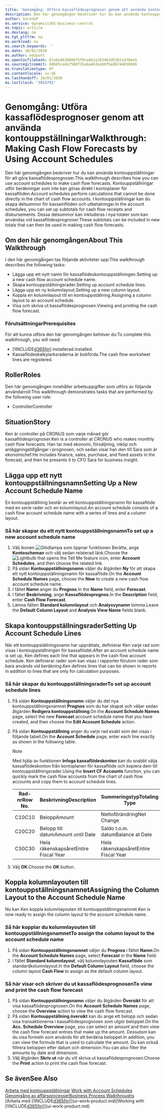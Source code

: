 ```yaml
---
title: 'Genomgång: Utföra kassaflödesprognoser genom att använda kontouppställningar | Microsoft Docs'
description: Den här genomgången beskriver hur du kan använda kontouppställningar för att göra kassaflödesprognoser. Kontouppställningar utför beräkningar som inte kan göras direkt i kontoplaner för kassaflöden. I kontouppställningar kan du skapa delsummor för kassainflöden och utbetalningar. Dessa delsummor kan inkluderas i nya totaler som kan användas vid kassaflödesprognoser.
author: SorenGP
ms.service: dynamics365-business-central
ms.topic: article
ms.devlang: na
ms.tgt_pltfrm: na
ms.workload: na
ms.search.keywords: ''
ms.date: 10/01/2020
ms.author: edupont
ms.openlocfilehash: 67a6e963800bf5f0ce8e1a293463d53b51470ee5
ms.sourcegitcommit: ddbb5cede750df1baba4b3eab8fbed6744b5b9d6
ms.translationtype: HT
ms.contentlocale: sv-SE
ms.lasthandoff: 10/01/2020
ms.locfileid: "3914791"
---
```

# <a name="walkthrough-making-cash-flow-forecasts-by-using-account-schedules"></a><span data-ttu-id="79a58-106">Genomgång: Utföra kassaflödesprognoser genom att använda kontouppställningar</span><span class="sxs-lookup"><span data-stu-id="79a58-106">Walkthrough: Making Cash Flow Forecasts by Using Account Schedules</span></span>
<span data-ttu-id="79a58-107">Den här genomgången beskriver hur du kan använda kontouppställningar för att göra kassaflödesprognoser.</span><span class="sxs-lookup"><span data-stu-id="79a58-107">This walkthrough describes how you can use account schedules to make cash flow forecasts.</span></span> <span data-ttu-id="79a58-108">Kontouppställningar utför beräkningar som inte kan göras direkt i kontoplaner för kassaflöden.</span><span class="sxs-lookup"><span data-stu-id="79a58-108">Account schedules perform calculations that cannot be done directly in the chart of cash flow accounts.</span></span> <span data-ttu-id="79a58-109">I kontouppställningar kan du skapa delsummor för kassainflöden och utbetalningar.</span><span class="sxs-lookup"><span data-stu-id="79a58-109">In the account schedules, you can set up subtotals for cash flow receipts and disbursements.</span></span> <span data-ttu-id="79a58-110">Dessa delsummor kan inkluderas i nya totaler som kan användas vid kassaflödesprognoser.</span><span class="sxs-lookup"><span data-stu-id="79a58-110">These subtotals can be included in new totals that can then be used in making cash flow forecasts.</span></span>  

## <a name="about-this-walkthrough"></a><span data-ttu-id="79a58-111">Om den här genomgången</span><span class="sxs-lookup"><span data-stu-id="79a58-111">About This Walkthrough</span></span>  
<span data-ttu-id="79a58-112">I den här genomgången tas följande aktiviteter upp:</span><span class="sxs-lookup"><span data-stu-id="79a58-112">This walkthrough describes the following tasks:</span></span>  

- <span data-ttu-id="79a58-113">Lägga upp ett nytt namn för kassaflödeskontouppställningen.</span><span class="sxs-lookup"><span data-stu-id="79a58-113">Setting up a new cash flow account schedule name.</span></span>  
- <span data-ttu-id="79a58-114">Skapa kontouppställningsrader.</span><span class="sxs-lookup"><span data-stu-id="79a58-114">Setting up account schedule lines.</span></span>  
- <span data-ttu-id="79a58-115">Lägga upp en ny kolumnlayout.</span><span class="sxs-lookup"><span data-stu-id="79a58-115">Setting up a new column layout.</span></span>  
- <span data-ttu-id="79a58-116">Koppla en kolumnlayout till en kontouppställning.</span><span class="sxs-lookup"><span data-stu-id="79a58-116">Assigning a column layout to an account schedule.</span></span>  
- <span data-ttu-id="79a58-117">Visa och skriva ut kassaflödesprognosen.</span><span class="sxs-lookup"><span data-stu-id="79a58-117">Viewing and printing the cash flow forecast.</span></span>  

### <a name="prerequisites"></a><span data-ttu-id="79a58-118">Förutsättningar</span><span class="sxs-lookup"><span data-stu-id="79a58-118">Prerequisites</span></span>  
<span data-ttu-id="79a58-119">För att kunna utföra den här genomgången behöver du:</span><span class="sxs-lookup"><span data-stu-id="79a58-119">To complete this walkthrough, you will need:</span></span>  

- [!INCLUDE[d365fin](includes/d365fin_md.md)] <span data-ttu-id="79a58-120">installerad.</span><span class="sxs-lookup"><span data-stu-id="79a58-120">installed.</span></span>  
- <span data-ttu-id="79a58-121">Kassaflödeskalkylarksraderna är bokförda.</span><span class="sxs-lookup"><span data-stu-id="79a58-121">The cash flow worksheet lines are registered.</span></span>  

## <a name="roles"></a><span data-ttu-id="79a58-122">Roller</span><span class="sxs-lookup"><span data-stu-id="79a58-122">Roles</span></span>  
<span data-ttu-id="79a58-123">Den här genomgången innehåller arbetsuppgifter som utförs av följande användarroll:</span><span class="sxs-lookup"><span data-stu-id="79a58-123">This walkthrough demonstrates tasks that are performed by the following user role:</span></span>  

- <span data-ttu-id="79a58-124">Controller</span><span class="sxs-lookup"><span data-stu-id="79a58-124">Controller</span></span>  

## <a name="story"></a><span data-ttu-id="79a58-125">Situation</span><span class="sxs-lookup"><span data-stu-id="79a58-125">Story</span></span>  
<span data-ttu-id="79a58-126">Ken är controller på CRONUS som varje månad gör kassaflödesprognoser.</span><span class="sxs-lookup"><span data-stu-id="79a58-126">Ken is a controller at CRONUS who makes monthly cash flow forecasts.</span></span> <span data-ttu-id="79a58-127">Han tar med ekonomi, försäljning, inköp och anläggningstillgångar i prognosen, och sedan visar han den till Sara som är ekonomichef.</span><span class="sxs-lookup"><span data-stu-id="79a58-127">He includes finance, sales, purchase, and fixed assets in the forecast, and then he presents it to CFO Sara for business insight.</span></span>  

## <a name="setting-up-a-new-account-schedule-name"></a><span data-ttu-id="79a58-128">Lägga upp ett nytt kontouppställningsnamn</span><span class="sxs-lookup"><span data-stu-id="79a58-128">Setting Up a New Account Schedule Name</span></span>  
<span data-ttu-id="79a58-129">En kontouppställning består av ett kontouppställningsnamn för kassaflöde med en serie rader och en kolumnlayout.</span><span class="sxs-lookup"><span data-stu-id="79a58-129">An account schedule consists of a cash flow account schedule name with a series of lines and a column layout.</span></span>  

### <a name="to-set-up-a-new-account-schedule-name"></a><span data-ttu-id="79a58-130">Så här skapar du ett nytt kontouppställningsnamn</span><span class="sxs-lookup"><span data-stu-id="79a58-130">To set up a new account schedule name</span></span>  

1.  <span data-ttu-id="79a58-131">Välj ikonen ![Glödlampa som öppnar funktionen Berätta](media/ui-search/search_small.png "Berätta vad du vill göra"), ange **Kontoscheman** och välj sedan relaterad länk.</span><span class="sxs-lookup"><span data-stu-id="79a58-131">Choose the ![Lightbulb that opens the Tell Me feature](media/ui-search/search_small.png "Tell me what you want to do") icon, enter **Account Schedules**, and then choose the related link.</span></span>  
2.  <span data-ttu-id="79a58-132">På sidan **Kontouppställningsnamn** väljer du åtgärden **Ny** för att skapa ett nytt kontouppställningsnamn för kassaflöde.</span><span class="sxs-lookup"><span data-stu-id="79a58-132">On the **Account Schedule Names** page, choose the **New** to create a new cash flow account schedule name.</span></span>  
3.  <span data-ttu-id="79a58-133">I fältet **Namn** anger du **Prognos**.</span><span class="sxs-lookup"><span data-stu-id="79a58-133">In the **Name** field, enter **Forecast**.</span></span>  
4.  <span data-ttu-id="79a58-134">I fältet **Beskrivning**, ange **Kassaflödesprognos**.</span><span class="sxs-lookup"><span data-stu-id="79a58-134">In the **Description** field, enter **Cash Flow Forecast**.</span></span>  
5.  <span data-ttu-id="79a58-135">Lämna fälten **Standard kolumnlayout** och **Analysvynamn** tomma.</span><span class="sxs-lookup"><span data-stu-id="79a58-135">Leave the **Default Column Layout** and **Analysis View Name** fields blank.</span></span>  

## <a name="setting-up-account-schedule-lines"></a><span data-ttu-id="79a58-136">Skapa kontouppställningsrader</span><span class="sxs-lookup"><span data-stu-id="79a58-136">Setting Up Account Schedule Lines</span></span>  
<span data-ttu-id="79a58-137">När ett kontouppställningsnamn har upprättats, definierar Ken varje rad som visas i kontouppställningen för kassaflödet.</span><span class="sxs-lookup"><span data-stu-id="79a58-137">After an account schedule name is set up, Ken defines each line that appears in the cash flow account schedule.</span></span> <span data-ttu-id="79a58-138">Ken definierar rader som kan visas i rapporter förutom rader som bara används vid beräkning.</span><span class="sxs-lookup"><span data-stu-id="79a58-138">Ken defines lines that can be shown in reports in addition to lines that are only for calculation purposes.</span></span>  

### <a name="to-set-up-account-schedule-lines"></a><span data-ttu-id="79a58-139">Så här skapar du kontouppställningsrader</span><span class="sxs-lookup"><span data-stu-id="79a58-139">To set up account schedule lines</span></span>  

1.  <span data-ttu-id="79a58-140">På sidan **Kontouppställningsnamn** väljer du det nya kontouppställningsnamnet **Prognos** som du har skapat och väljer sedan åtgärden **Redigera kontouppställning**.</span><span class="sxs-lookup"><span data-stu-id="79a58-140">On the **Account Schedule Names** page, select the new **Forecast** account schedule name that you have created, and then choose the **Edit Account Schedule** action.</span></span>  
2.  <span data-ttu-id="79a58-141">På sidan **Kontouppställning** anger du varje rad exakt som det visas i följande tabell.</span><span class="sxs-lookup"><span data-stu-id="79a58-141">On the **Account Schedule** page, enter each line exactly as shown in the following table.</span></span>  

    > [!NOTE]  
    >  <span data-ttu-id="79a58-142">Med hjälp av funktionen **Infoga kassaflödeskonton** kan du snabbt välja kassaflödeskonton från kontoplanen för kassaflöde och kopiera dem till kontouppställningsrader.</span><span class="sxs-lookup"><span data-stu-id="79a58-142">Using the **Insert CF Accounts** function, you can quickly mark the cash flow accounts from the chart of cash flow accounts and copy them to account schedule lines.</span></span>  

    |<span data-ttu-id="79a58-143">Rad-nr</span><span class="sxs-lookup"><span data-stu-id="79a58-143">Row No.</span></span>|<span data-ttu-id="79a58-144">Beskrivning</span><span class="sxs-lookup"><span data-stu-id="79a58-144">Description</span></span>|<span data-ttu-id="79a58-145">Summeringstyp</span><span class="sxs-lookup"><span data-stu-id="79a58-145">Totaling Type</span></span>|<span data-ttu-id="79a58-146">Summeringsintervall</span><span class="sxs-lookup"><span data-stu-id="79a58-146">Totaling</span></span>|<span data-ttu-id="79a58-147">Radtyp</span><span class="sxs-lookup"><span data-stu-id="79a58-147">Row Type</span></span>|<span data-ttu-id="79a58-148">Beloppstyp</span><span class="sxs-lookup"><span data-stu-id="79a58-148">Amount Type</span></span>|<span data-ttu-id="79a58-149">Visa</span><span class="sxs-lookup"><span data-stu-id="79a58-149">Show</span></span>|  
    |-------|-----------|-------------|--------|--------|-----------|----|
    |<span data-ttu-id="79a58-150">C10</span><span class="sxs-lookup"><span data-stu-id="79a58-150">C10</span></span>|<span data-ttu-id="79a58-151">Belopp</span><span class="sxs-lookup"><span data-stu-id="79a58-151">Amount</span></span>|<span data-ttu-id="79a58-152">Nettoförändring</span><span class="sxs-lookup"><span data-stu-id="79a58-152">Net Change</span></span>|<span data-ttu-id="79a58-153">Transaktioner</span><span class="sxs-lookup"><span data-stu-id="79a58-153">Entries</span></span>|<span data-ttu-id="79a58-154">Nettobelopp</span><span class="sxs-lookup"><span data-stu-id="79a58-154">Net Amount</span></span>|<span data-ttu-id="79a58-155">Alltid</span><span class="sxs-lookup"><span data-stu-id="79a58-155">Always</span></span>|  
    |<span data-ttu-id="79a58-156">C20</span><span class="sxs-lookup"><span data-stu-id="79a58-156">C20</span></span>|<span data-ttu-id="79a58-157">Belopp till datum</span><span class="sxs-lookup"><span data-stu-id="79a58-157">Amount until Date</span></span>|<span data-ttu-id="79a58-158">Saldo t.o.m. datum</span><span class="sxs-lookup"><span data-stu-id="79a58-158">Balance at Date</span></span>|<span data-ttu-id="79a58-159">Transaktioner</span><span class="sxs-lookup"><span data-stu-id="79a58-159">Entries</span></span>|<span data-ttu-id="79a58-160">Nettobelopp</span><span class="sxs-lookup"><span data-stu-id="79a58-160">Net Amount</span></span>|<span data-ttu-id="79a58-161">Alltid</span><span class="sxs-lookup"><span data-stu-id="79a58-161">Always</span></span>|  
    |<span data-ttu-id="79a58-162">C30</span><span class="sxs-lookup"><span data-stu-id="79a58-162">C30</span></span>|<span data-ttu-id="79a58-163">Hela räkenskapsåret</span><span class="sxs-lookup"><span data-stu-id="79a58-163">Entire Fiscal Year</span></span>|<span data-ttu-id="79a58-164">Hela räkenskapsåret</span><span class="sxs-lookup"><span data-stu-id="79a58-164">Entire Fiscal Year</span></span>|<span data-ttu-id="79a58-165">Transaktioner</span><span class="sxs-lookup"><span data-stu-id="79a58-165">Entries</span></span>|<span data-ttu-id="79a58-166">Nettobelopp</span><span class="sxs-lookup"><span data-stu-id="79a58-166">Net Amount</span></span>|<span data-ttu-id="79a58-167">Alltid</span><span class="sxs-lookup"><span data-stu-id="79a58-167">Always</span></span>|  

4.  <span data-ttu-id="79a58-168">Välj **OK**.</span><span class="sxs-lookup"><span data-stu-id="79a58-168">Choose the **OK** button.</span></span>  

## <a name="assigning-the-column-layout-to-the-account-schedule-name"></a><span data-ttu-id="79a58-169">Koppla kolumnlayouten till kontouppställningsnamnet</span><span class="sxs-lookup"><span data-stu-id="79a58-169">Assigning the Column Layout to the Account Schedule Name</span></span>  
<span data-ttu-id="79a58-170">Nu kan Ken koppla kolumnlayouten till kontouppställningsnamnet.</span><span class="sxs-lookup"><span data-stu-id="79a58-170">Ken is now ready to assign the column layout to the account schedule name.</span></span>  

### <a name="to-assign-the-column-layout-to-the-account-schedule-name"></a><span data-ttu-id="79a58-171">Så här kopplar du kolumnlayouten till kontouppställningsnamnet</span><span class="sxs-lookup"><span data-stu-id="79a58-171">To assign the column layout to the account schedule name</span></span>  

1.  <span data-ttu-id="79a58-172">På sidan **Kontouppställningsnamnet** väljer du **Prognos** i fältet **Namn**.</span><span class="sxs-lookup"><span data-stu-id="79a58-172">On the **Account Schedule Names** page, select **Forecast** in the **Name** field.</span></span>  
2.  <span data-ttu-id="79a58-173">I fältet **Standard kolumnlayout**, välj kolumnlayouten **Kassaflöde** som standardkolumnlayout.</span><span class="sxs-lookup"><span data-stu-id="79a58-173">In the **Default Column Layout** field, choose the column layout **Cash Flow** to assign as the default column layout.</span></span>  

### <a name="to-view-and-print-the-cash-flow-forecast"></a><span data-ttu-id="79a58-174">Så här visar och skriver du ut kassaflödesprognosen</span><span class="sxs-lookup"><span data-stu-id="79a58-174">To view and print the cash flow forecast</span></span>  
1.  <span data-ttu-id="79a58-175">På sidan **Kontouppställningsnamn** väljer du åtgärden **Översikt** för att visa kassaflödesprognosen.</span><span class="sxs-lookup"><span data-stu-id="79a58-175">On the **Account Schedule Names** page, choose the **Overview** action to view the cash flow forecast.</span></span>  
2.  <span data-ttu-id="79a58-176">På sidan **Kontouppställning översikt** kan du ange ett belopp och sedan visa transaktionerna i kassaflödesprognosen som utgör beloppet.</span><span class="sxs-lookup"><span data-stu-id="79a58-176">On the **Acc. Schedule Overview** page, you can select an amount and then view the cash flow forecast entries that make up the amount.</span></span> <span data-ttu-id="79a58-177">Dessutom kan du visa formeln som används för att beräkna beloppet.</span><span class="sxs-lookup"><span data-stu-id="79a58-177">In addition, you can view the formula that is used to calculate the amount.</span></span> <span data-ttu-id="79a58-178">Du kan också filtrera beloppen efter datum och dimension.</span><span class="sxs-lookup"><span data-stu-id="79a58-178">You can also filter the amounts by date and dimension.</span></span>  
3.  <span data-ttu-id="79a58-179">Välj åtgärden **Skriv ut** när du vill skriva ut kassaflödesprognosen.</span><span class="sxs-lookup"><span data-stu-id="79a58-179">Choose the **Print** action to print the cash flow forecast.</span></span>  

## <a name="see-also"></a><span data-ttu-id="79a58-180">Se även</span><span class="sxs-lookup"><span data-stu-id="79a58-180">See Also</span></span>  
 <span data-ttu-id="79a58-181">[Arbeta med kontouppställningar](bi-how-work-account-schedule.md) </span><span class="sxs-lookup"><span data-stu-id="79a58-181">[Work with Account Schedules](bi-how-work-account-schedule.md) </span></span>  
 [<span data-ttu-id="79a58-182">Genomgång av affärsprocesser</span><span class="sxs-lookup"><span data-stu-id="79a58-182">Business Process Walkthroughs</span></span>](walkthrough-business-process-walkthroughs.md)  
 <span data-ttu-id="79a58-183">[Arbeta med [!INCLUDE[d365fin](includes/d365fin_md.md)]](ui-work-product.md)</span><span class="sxs-lookup"><span data-stu-id="79a58-183">[Working with [!INCLUDE[d365fin](includes/d365fin_md.md)]](ui-work-product.md)</span></span>
